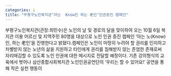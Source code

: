 ```yaml
---
categories: i
title: "부평구노인복지관‘아는  Know인 하는 老인’인권증진 캠페인"
---
```

부평구노인복지관(관장:최민수)은 노인의 날 및 경로의 달을 맞이하여 오는 10월 6일 복지관 이용 어르신 및 지역주민 80명을 대상으로 노인 인권 증진 캠페인 ‘아는 노(Know)인, 하는 老인’을 진행한다고 밝혔다.캠페인은 노인이 마땅히 누려야 할 권리를 인지하고 차별받지 않는 노년의 삶을 지원하고 타인에게 권리를 침해받지 않는 존엄한 존재로써 자리매김할 수 있도록 노인 인권에 대한 메시지로 전달할 예정이다. 기존 강의형식의 교육에서 벗어나 삼산종합사회복지관 노인인권공연단의 ‘우리는 할 수 있어요!’ 공연을 통해 작은 실천 행동이